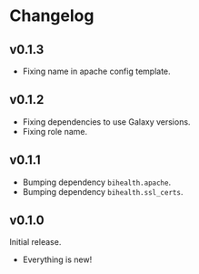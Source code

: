 # Changelog

## v0.1.3

- Fixing name in apache config template.

## v0.1.2

- Fixing dependencies to use Galaxy versions.
- Fixing role name.

## v0.1.1

- Bumping dependency `bihealth.apache`.
- Bumping dependency `bihealth.ssl_certs`.

## v0.1.0

Initial release.

- Everything is new!
